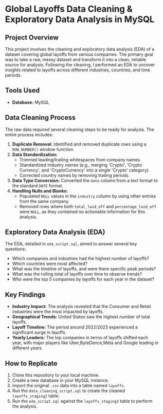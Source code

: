 # Global Layoffs Data Cleaning & Exploratory Data Analysis in MySQL

## Project Overview

This project involves the cleaning and exploratory data analysis (EDA) of a dataset covering global layoffs from various companies. The primary goal was to take a raw, messy dataset and transform it into a clean, reliable source for analysis. Following the cleaning, I performed an EDA to uncover insights related to layoffs across different industries, countries, and time periods.

## Tools Used

* **Database:** MySQL

## Data Cleaning Process

The raw data required several cleaning steps to be ready for analysis. The entire process includes:

1.  **Duplicate Removal:** Identified and removed duplicate rows using a `ROW_NUMBER()` window function.
2.  **Data Standardization:**
    * Trimmed leading/trailing whitespaces from company names.
    * Standardized industry names (e.g., merging 'Crypto', 'Crypto Currency', and 'CryptoCurrency' into a single 'Crypto' category).
    * Corrected country names by removing trailing periods.
3.  **Data Type Conversion:** Converted the `date` column from a text format to the standard `DATE` format.
4.  **Handling Nulls and Blanks:**
    * Populated `NULL` values in the `industry` column by using other entries from the same company.
    * Removed rows where both `total_laid_off` and `percentage_laid_off` were `NULL`, as they contained no actionable information for this analysis.

## Exploratory Data Analysis (EDA)

The EDA, detailed in `eda_script.sql`, aimed to answer several key questions:

* Which companies and industries had the highest number of layoffs?
* Which countries were most affected?
* What was the timeline of layoffs, and were there specific peak periods?
* What was the rolling total of layoffs over time to observe trends?
* Who were the top 5 companies by layoffs for each year in the dataset?

## Key Findings

* **Industry Impact:** The analysis revealed that the Consumer and Retail industries were the most impacted by layoffs.
* **Geographical Trends:** United States saw the highest number of total layoffs.
* **Layoff Timeline:** The period around 2022/2023 experienced a significant surge in layoffs.
* **Yearly Leaders:** The top companies in terms of layoffs shifted each year, with major players like Uber,ByteDance,Meta and Google leading in different years.

## How to Replicate

1.  Clone this repository to your local machine.
2.  Create a new database in your MySQL instance.
3.  Import the original `.csv` data into a table named `layoffs`.
4.  Run the `data_cleaning_script.sql` to create the cleaned `layoffs_staging2` table.
5.  Run the `eda_script.sql` against the `layoffs_staging2` table to perform the analysis.